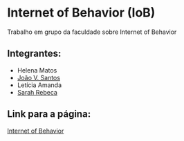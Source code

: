 # Internet of Behavior (IoB)
Trabalho em grupo da faculdade sobre Internet of Behavior 

## Integrantes: 
- Helena Matos
- [João V. Santos](https://github.com/joao2012)
- Letícia Amanda
- [Sarah Rebeca](https://github.com/rebsoli)

## Link para a página: 
[Internet of Behavior](https://iob.rebsoli.repl.co/)
